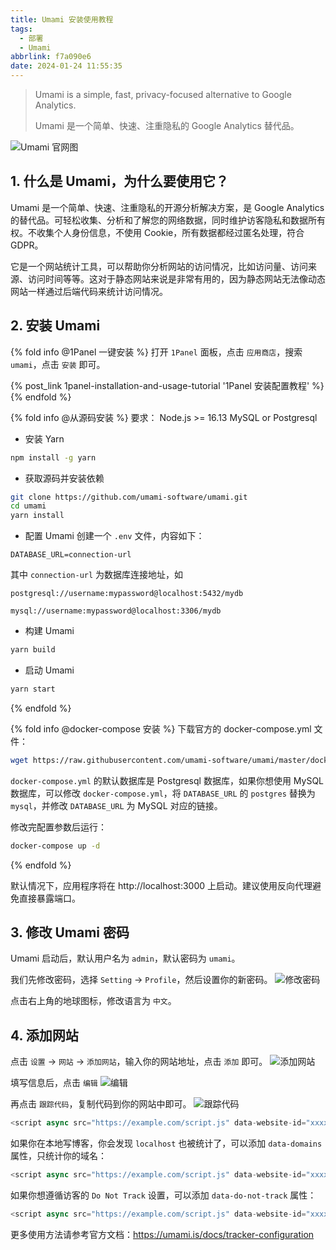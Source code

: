 ```yaml
---
title: Umami 安装使用教程
tags:
  - 部署
  - Umami
abbrlink: f7a090e6
date: 2024-01-24 11:55:35
---
```

> Umami is a simple, fast, privacy-focused alternative to Google Analytics.
> 
> Umami 是一个简单、快速、注重隐私的 Google Analytics 替代品。

![Umami 官网图](https://pic3.zhimg.com/80/v2-8a1bb7c3a6401964fbf1cc2ca92f2dc6_1440w.webp)

## 1. 什么是 Umami，为什么要使用它？

Umami 是一个简单、快速、注重隐私的开源分析解决方案，是 Google Analytics 的替代品。可轻松收集、分析和了解您的网络数据，同时维护访客隐私和数据所有权。不收集个人身份信息，不使用 Cookie，所有数据都经过匿名处理，符合 GDPR。

它是一个网站统计工具，可以帮助你分析网站的访问情况，比如访问量、访问来源、访问时间等等。这对于静态网站来说是非常有用的，因为静态网站无法像动态网站一样通过后端代码来统计访问情况。

## 2. 安装 Umami

{% fold info @1Panel 一键安装 %}
打开 `1Panel` 面板，点击 `应用商店`，搜索 `umami`，点击 `安装` 即可。

{% post_link 1panel-installation-and-usage-tutorial '1Panel 安装配置教程' %}
{% endfold %}

{% fold info @从源码安装 %}
要求：
Node.js >= 16.13
MySQL or Postgresql

- 安装 Yarn
```bash
npm install -g yarn
```

- 获取源码并安装依赖
```bash
git clone https://github.com/umami-software/umami.git
cd umami
yarn install
```

- 配置 Umami
创建一个 `.env` 文件，内容如下：
```
DATABASE_URL=connection-url
```
其中 `connection-url` 为数据库连接地址，如
```
postgresql://username:mypassword@localhost:5432/mydb
```
```
mysql://username:mypassword@localhost:3306/mydb
```

- 构建 Umami
```bash
yarn build
```

- 启动 Umami
```bash
yarn start
```

{% endfold %}

{% fold info @docker-compose 安装 %}
下载官方的 docker-compose.yml 文件：
```bash
wget https://raw.githubusercontent.com/umami-software/umami/master/docker-compose.yml
```

`docker-compose.yml` 的默认数据库是 Postgresql 数据库，如果你想使用 MySQL 数据库，可以修改 `docker-compose.yml`，将 `DATABASE_URL` 的 `postgres` 替换为 `mysql`，并修改 `DATABASE_URL` 为 MySQL 对应的链接。

修改完配置参数后运行：
```bash
docker-compose up -d
```
{% endfold %}

默认情况下，应用程序将在 http://localhost:3000 上启动。建议使用反向代理避免直接暴露端口。


## 3. 修改 Umami 密码
Umami 启动后，默认用户名为 `admin`，默认密码为 `umami`。

我们先修改密码，选择 `Setting` -> `Profile`，然后设置你的新密码。
![修改密码](https://pic4.zhimg.com/80/v2-8e5d01834b102bd9acedb220fe8cc29f_1440w.webp)

点击右上角的地球图标，修改语言为 `中文`。

## 4. 添加网站

点击 `设置` -> `网站` -> `添加网站`，输入你的网站地址，点击 `添加` 即可。
![添加网站](https://pic1.zhimg.com/80/v2-09b94e9c1d79acc10492e9954edd48f8_1440w.webp)

填写信息后，点击 `编辑`
![编辑](https://pic2.zhimg.com/80/v2-8c75210e16bdb9ac1ad31ce04ec6014d_1440w.webp)

再点击 `跟踪代码`，复制代码到你的网站中即可。
![跟踪代码](https://pic3.zhimg.com/80/v2-9da304c3d1550731e064f3d9353b6296_1440w.webp)

```javascript
<script async src="https://example.com/script.js" data-website-id="xxxxxxxxxxxxxxxxxxxx"></script>
```

如果你在本地写博客，你会发现 `localhost` 也被统计了，可以添加 `data-domains` 属性，只统计你的域名：

```javascript
<script async src="https://example.com/script.js" data-website-id="xxxxxxxxxxxxxxxxxxxx" data-domains="example.com"></script>
```
如果你想遵循访客的 `Do Not Track` 设置，可以添加 `data-do-not-track` 属性：

```javascript
<script async src="https://example.com/script.js" data-website-id="xxxxxxxxxxxxxxxxxxxx" data-do-not-track="true"></script>
```
更多使用方法请参考官方文档：https://umami.is/docs/tracker-configuration
